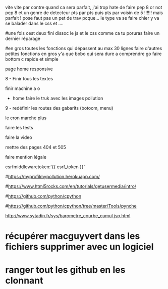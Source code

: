 vite vite par contre quand ca sera parfait, j'ai trop hate de faire pep 8 or not pep 8 et un genre de detecteur pts par pts puis pts par voisin de 5 !!!!!! mais parfait ! pose faut pas un pet de trav pcque... le type va se faire chier y va se balader dans le css et ....

#une fois cest deux fini dissoc le js et le css comme ca tu poruras faire un dernier réparage

#en gros toutes les fonctions qui dépassent au max 30 lignes faire d'autres petites fonctions en gros y'a que bobo qui sera dure a comprendre go faire bottom c rapide et simple



<script src="http://code.jquery.com/mobile/1.0.1/jquery.mobile-1.0.1.min.js"></script>


page home responsive

8 - Finir tous les textes

finir machine a o

-  home faire le truk avec les images pollution

9 - redéfinir les routes des gabarits (botoom, menu)

le cron marche plus

faire les tests

faire la video

mettre des pages 404 et 505

faire mention légale



csrfmiddlewaretoken:'{{ csrf_token }}'


#https://myprofilmypollution.herokuapp.com/

#https://www.html5rocks.com/en/tutorials/getusermedia/intro/

#https://github.com/python/cpython

#https://github.com/python/cpython/tree/master/Tools/pynche

 http://www.sytadin.fr/sys/barometre_courbe_cumul.jsp.html














# récupérer macguyvert dans les fichiers supprimer avec un logiciel 

# ranger tout les github en les clonnant


